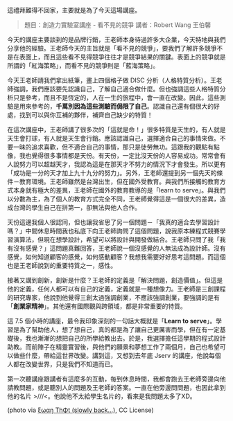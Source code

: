 <!--
[date]: 2012-03-03
[title]: 通識講座 - 看不見的競爭
[name]: speech-unseen-compitition
[tag]: speech | 演講, startup | 創業, brand | 品牌, marketing | 行銷
[photo]: http://i.minus.com/jz0daSk97sFny.png
-->

這禮拜難得不回家，主要就是為了今天這場講座。

> 題目：創造力實驗室講座 - 看不見的競爭 
> 講者：Robert Wang 王伯馨

今天的講座主要談到的是品牌行銷，王老師本身待過許多大企業，今天特地與我們分享他的經驗。王老師今天的主旨就是「看不見的競爭」，要我們了解許多競爭不是在表面上，而且這些看不見得競爭往往才是競爭結果的關鍵。表面上的競爭就是所謂的「紅海策略」，而看不見的競爭則是「藍海策略」。

今天王老師請我們拿出紙筆，畫上四個格子做 DISC 分析（人格特質分析）。王老師強調，我們應該要先認識自己，了解自己適合做什麼。但也強調這些人格特質分析只是參考，而且不是恆定的，人在一生的旅程中，會一直在改變。因此，這些測驗是用來參考的，**千萬別因為這些測驗而侷限了自己**。認識自己還有個很大的好處，找到可以與你互補的夥伴，補齊自己缺少的特質！

在這次講座中，王老師講了很多次的「這就是命！」很多特質是天生的，有人就是天生會打球，有人就是天生會行銷。應該認識自己，選擇適合自己的事情來做。不要一昧的追求喜歡，但不適合自己的事情，那只是徒勞無功。這跟我的觀點有點像，我也覺得很多事情都是天份。有天份，一定比沒天份的人容易成功。常常會有人說努力可以超越天才，我認為這是在那天才不努力的情況下才會發生。所以更有「成功是一分的天才加上九十九分的努力」。另外，王老師還提到另一個先天的條件－教育環境。王老師雖然是台灣出生，但在國外受教育。與我們所接觸的教育方式本身就有極大的差異，王老師在國外的教育教導的是「learn to serve」。與我們以分數為主，為了個人的教育方式完全不同，王老師覺得這是一個很大的差異，造成台灣的學生自己在拼第一，卻無法與他人合作。

天份這邊我個人很認同，但也讓我省思了另一個問題－「我真的適合去學習設計嗎？」中間休息時間我也私底下向王老師詢問了這個問題，說我原本練程式競賽學習演算法，但現在想學設計，希望可以將設計與開發做結合。王老師只問了我「我有沒有感覺？」這問題真難回答，王老師說一個沒感覺的人無法成為設計師。沒有感覺，如何知道顧客的感覺，如何感動顧客？我想我需要好好思考這問題。而這個也是王老師說到的重要特質之一，感性。

接著又講到創新，創新是什麼？王老師的定義是「解決問題，創造價值」。但這是他的定義，任何人都可以有自己的定義，定義就是一種想像力。王老師是三創課程的研究專家，他說到他覺得三創太過強調創業，不應該強調創業，要強調的是有「**創業家精神**」。其他還有國際觀與跨領域，都是非常重要的特質。

這 7.5 個小時的講座，最令我印象深刻的一句話大概就是「**Learn to serve**」。學習是為了幫助他人，想了想自己，真的都是為了讓自己更厲害而學，但在有一定基礎後，我也漸漸的想把自己的所學給教出去。於是，我選擇擔任這學期的程式設計助教。而前陣子在精靈實習後，與他們的願景和夢想工作了兩個月，自己也希望可以做些什麼，帶給這世界改變。講到這，又想到去年底 Jserv 的講座，他說每個人都在改變世界，只是我們不知道而已。

第一次聽講座跟講者有這麼多的互動，每到休息時間，我都會跑去王老師旁邊向他請教問題，或是聽別人的問題及王老師的答案。一直在他旁邊問問題，也因此拿到他的名片 >///<。他說他不太給學生名片的，看來是我問題太多了XD。


(photo via [ξωαŋ ThΦt (slowly back…)][1], CC License)

[1]: http://www.flickr.com/photos/natura_pagana/4346134064/


